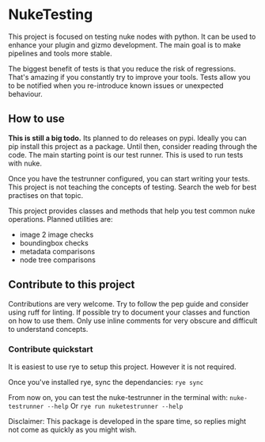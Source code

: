 # NukeTesting
This project is focused on testing nuke nodes with python.
It can be used to enhance your plugin and gizmo development.
The main goal is to make pipelines and tools more stable.

The biggest benefit of tests is that you reduce the risk of regressions.
That's amazing if you constantly try to improve your tools. 
Tests allow you to be notified when you re-introduce known issues or unexpected behaviour.

## How to use
**This is still a big todo.** 
Its planned to do releases on pypi.
Ideally you can pip install this project as a package.
Until then, consider reading through the code.
The main starting point is our test runner.
This is used to run tests with nuke.

Once you have the testrunner configured, you can start writing your tests.
This project is not teaching the concepts of testing.
Search the web for best practises on that topic.

This project provides classes and methods that help you test common nuke operations.
Planned utilities are:
- image 2 image checks
- boundingbox checks
- metadata comparisons
- node tree comparisons

## Contribute to this project
Contributions are very welcome.
Try to follow the pep guide and consider using ruff for linting.
If possible try to document your classes and function on how to use them. 
Only use inline comments for very obscure and difficult to understand concepts.

### Contribute quickstart
It is easiest to use rye to setup this project. However it is not required.

Once you've installed rye, sync the dependancies:
`rye sync`

From now on, you can test the nuke-testrunner in the terminal with:
`nuke-testrunner --help`
Or
`rye run nuketestrunner --help`

Disclaimer:
This package is developed in the spare time, so replies might not come as quickly as you might wish.
